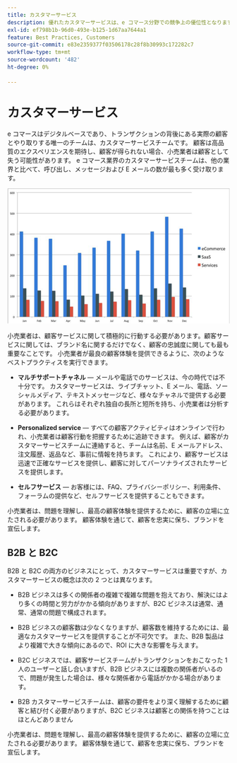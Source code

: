 ```yaml
---
title: カスタマーサービス
description: 優れたカスタマーサービスは、e コマース分野での競争上の優位性となります。
exl-id: ef798b1b-96d0-493e-b125-1d67aa7644a1
feature: Best Practices, Customers
source-git-commit: e83e2359377f03506178c28f8b30993c172282c7
workflow-type: tm+mt
source-wordcount: '482'
ht-degree: 0%

---
```


# カスタマーサービス

e コマースはデジタルベースであり、トランザクションの背後にある実際の顧客とやり取りする唯一のチームは、カスタマーサービスチームです。 顧客は高品質のエクスペリエンスを期待し、顧客が得られない場合、小売業者は顧客として失う可能性があります。 e コマース業界のカスタマーサービスチームは、他の業界と比べて、呼び出し、メッセージおよび E メールの数が最も多く受け取ります。

![顧客サービスの棒グラフ](../../assets/playbooks/customer-service-chart.png)

小売業者は、顧客サービスに関して積極的に行動する必要があります。顧客サービスに関しては、ブランド名に関するだけでなく、顧客の忠誠度に関しても最も重要なことです。 小売業者が最良の顧客体験を提供できるように、次のようなベストプラクティスを実行できます。

- **マルチサポートチャネル** — メールや電話でのサービスは、今の時代では不十分です。 カスタマーサービスは、ライブチャット、E メール、電話、ソーシャルメディア、テキストメッセージなど、様々なチャネルで提供する必要があります。 これらはそれぞれ独自の長所と短所を持ち、小売業者は分析する必要があります。

- **Personalized service** — すべての顧客アクティビティはオンラインで行われ、小売業者は顧客行動を把握するために追跡できます。 例えば、顧客がカスタマーサービスチームに連絡すると、チームは名前、E メールアドレス、注文履歴、返品など、事前に情報を持ちます。 これにより、顧客サービスは迅速で正確なサービスを提供し、顧客に対してパーソナライズされたサービスを提供します。

- **セルフサービス** — お客様には、FAQ、プライバシーポリシー、利用条件、フォーラムの提供など、セルフサービスを提供することもできます。

小売業者は、問題を理解し、最高の顧客体験を提供するために、顧客の立場に立たされる必要があります。 顧客体験を通じて、顧客を忠実に保ち、ブランドを宣伝します。

## B2B と B2C

B2B と B2C の両方のビジネスにとって、カスタマーサービスは重要ですが、カスタマーサービスの概念は次の 2 つとは異なります。

- B2B ビジネスは多くの関係者の複雑で複雑な問題を抱えており、解決にはより多くの時間と労力がかかる傾向がありますが、B2C ビジネスは通常、通常、通常の問題で構成されます。

- B2B ビジネスの顧客数は少なくなりますが、顧客数を維持するためには、最適なカスタマーサービスを提供することが不可欠です。 また、B2B 製品はより複雑で大きな傾向にあるので、ROI に大きな影響を与えます。

- B2C ビジネスでは、顧客サービスチームがトランザクションをおこなった 1 人のユーザーと話し合いますが、B2B ビジネスには複数の関係者がいるので、問題が発生した場合は、様々な関係者から電話がかかる場合があります。

- B2B カスタマーサービスチームは、顧客の要件をより深く理解するために顧客と結び付く必要がありますが、B2C ビジネスは顧客との関係を持つことはほとんどありません

小売業者は、問題を理解し、最高の顧客体験を提供するために、顧客の立場に立たされる必要があります。 顧客体験を通じて、顧客を忠実に保ち、ブランドを宣伝します。
